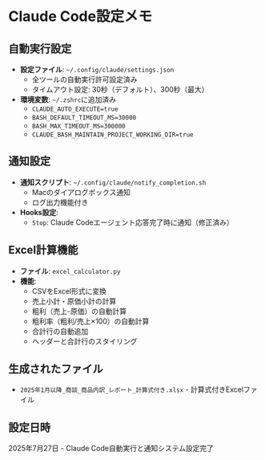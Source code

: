 # Claude Code設定メモ

## 自動実行設定
- **設定ファイル**: `~/.config/claude/settings.json`
  - 全ツールの自動実行許可設定済み
  - タイムアウト設定: 30秒（デフォルト）、300秒（最大）
- **環境変数**: `~/.zshrc`に追加済み
  - `CLAUDE_AUTO_EXECUTE=true`
  - `BASH_DEFAULT_TIMEOUT_MS=30000`
  - `BASH_MAX_TIMEOUT_MS=300000`
  - `CLAUDE_BASH_MAINTAIN_PROJECT_WORKING_DIR=true`

## 通知設定
- **通知スクリプト**: `~/.config/claude/notify_completion.sh`
  - Macのダイアログボックス通知
  - ログ出力機能付き
- **Hooks設定**:
  - `Stop`: Claude Codeエージェント応答完了時に通知（修正済み）

## Excel計算機能
- **ファイル**: `excel_calculator.py`
- **機能**:
  - CSVをExcel形式に変換
  - 売上小計・原価小計の計算
  - 粗利（売上-原価）の自動計算
  - 粗利率（粗利/売上×100）の自動計算
  - 合計行の自動追加
  - ヘッダーと合計行のスタイリング

## 生成されたファイル
- `2025年1月以降_商談_商品内訳_レポート_計算式付き.xlsx` - 計算式付きExcelファイル

## 設定日時
2025年7月27日 - Claude Code自動実行と通知システム設定完了
